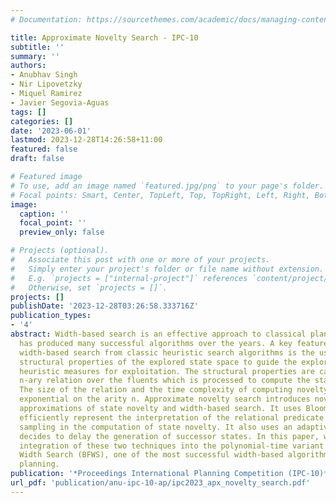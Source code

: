 ```yaml
---
# Documentation: https://sourcethemes.com/academic/docs/managing-content/

title: Approximate Novelty Search - IPC-10
subtitle: ''
summary: ''
authors:
- Anubhav Singh
- Nir Lipovetzky
- Miquel Ramirez
- Javier Segovia-Aguas
tags: []
categories: []
date: '2023-06-01'
lastmod: 2023-12-28T14:26:58+11:00
featured: false
draft: false

# Featured image
# To use, add an image named `featured.jpg/png` to your page's folder.
# Focal points: Smart, Center, TopLeft, Top, TopRight, Left, Right, BottomLeft, Bottom, BottomRight.
image:
  caption: ''
  focal_point: ''
  preview_only: false

# Projects (optional).
#   Associate this post with one or more of your projects.
#   Simply enter your project's folder or file name without extension.
#   E.g. `projects = ["internal-project"]` references `content/project/deep-learning/index.md`.
#   Otherwise, set `projects = []`.
projects: []
publishDate: '2023-12-28T03:26:58.333716Z'
publication_types:
- '4'
abstract: Width-based search is an effective approach to classical planning which
  has produced many successful algorithms over the years. A key feature which distinguishes
  width-based search from classic heuristic search algorithms is the use of specific
  structural properties of the explored state space to guide the exploration and goal-directed
  heuristic measures for exploitation. The structural properties are captured as an
  n-ary relation over the fluents which is processed to compute the state novelty.
  The size of the relation and the time complexity of computing novelty measure is
  exponential on the arity n. Approximate novelty search introduces novel polynomial
  approximations of state novelty and width-based search. It uses Bloom filter to
  efficiently represent the interpretation of the relational predicate and random
  sampling in the computation of state novelty. It also uses an adaptive policy which
  decides to delay the generation of successor states. In this paper, we explain the
  integration of these two techniques into the polynomial-time variant of Best-First
  Width Search (BFWS), one of the most successful width-based algorithm in satisficing
  planning.
publication: '*Proceedings International Planning Competition (IPC-10)*'
url_pdf: 'publication/anu-ipc-10-ap/ipc2023_apx_novelty_search.pdf'
---
```

